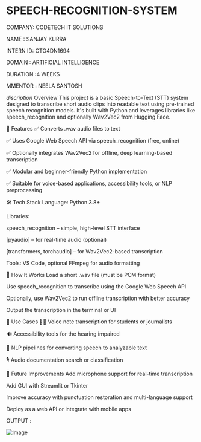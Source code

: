 # SPEECH-RECOGNITION-SYSTEM
COMPANY: CODETECH IT SOLUTIONS

NAME : SANJAY KURRA

INTERN ID: CTO4DN1694

DOMAIN : ARTIFICIAL INTELLIGENCE

DURATION :4 WEEKS

MMENTOR : NEELA SANTOSH

*discription* Overview
This project is a basic Speech-to-Text (STT) system designed to transcribe short audio clips into readable text using pre-trained speech recognition models. It's built with Python and leverages libraries like speech_recognition and optionally Wav2Vec2 from Hugging Face.

🎯 Features
✅ Converts .wav audio files to text

✅ Uses Google Web Speech API via speech_recognition (free, online)

✅ Optionally integrates Wav2Vec2 for offline, deep learning-based transcription

✅ Modular and beginner-friendly Python implementation

✅ Suitable for voice-based applications, accessibility tools, or NLP preprocessing

🛠️ Tech Stack
Language: Python 3.8+

Libraries:

speech_recognition – simple, high-level STT interface

[pyaudio] – for real-time audio (optional)

[transformers, torchaudio] – for Wav2Vec2-based transcription

Tools: VS Code, optional FFmpeg for audio formatting

📁 How It Works
Load a short .wav file (must be PCM format)

Use speech_recognition to transcribe using the Google Web Speech API

Optionally, use Wav2Vec2 to run offline transcription with better accuracy

Output the transcription in the terminal or UI

📌 Use Cases
👨‍🏫 Voice note transcription for students or journalists

🔊 Accessibility tools for the hearing impaired

🧠 NLP pipelines for converting speech to analyzable text

🎙️ Audio documentation search or classification

🚀 Future Improvements
Add microphone support for real-time transcription

Add GUI with Streamlit or Tkinter

Improve accuracy with punctuation restoration and multi-language support

Deploy as a web API or integrate with mobile apps

OUTPUT :

![Image](https://github.com/user-attachments/assets/1f7ac11e-2ba4-40b9-869d-e10399634dfa)
